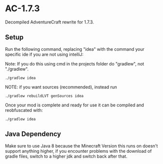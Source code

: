 # AC-1.7.3

Decompiled AdventureCraft rewrite for 1.7.3.

## Setup

Run the following command, replacing "idea" with the command your specific ide if you are not using intelliJ:

Note: If you do this using cmd in the projects folder do "gradlew", not "./gradlew".

```
./gradlew idea
```

NOTE: if you want sources (recommended), instead run

```
./gradlew rebuildLVT genSources idea
```

Once your mod is complete and ready for use it can be compiled and reobfuscated with:

```
./gradlew idea
```

## Java Dependency

Make sure to use Java 8 because the Minecraft Version this runs on doesn't support anything higher, if you encounter
problems with the download of gradle files, switch to a higher jdk and switch back after that.
